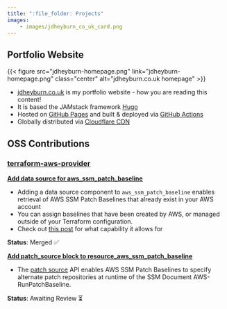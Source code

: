 ```yaml
---
title: ":file_folder: Projects"
images:
    - images/jdheyburn_co_uk_card.png
---
```


## Portfolio Website

{{< figure src="jdheyburn-homepage.png" link="jdheyburn-homepage.png" class="center" alt="jdheyburn.co.uk homepage" >}}

- [jdheyburn.co.uk](https://github.com/jdheyburn/jdheyburn.co.uk) is my portfolio website - how you are reading this content!
- It is based the JAMstack framework [Hugo](https://gohugo.io/)
- Hosted on [GitHub Pages](https://pages.github.com/) and built & deployed via [GitHub Actions](https://github.com/features/actions)
- Globally distributed via [Cloudflare CDN](https://www.cloudflare.com/cdn/)

## OSS Contributions

### [terraform-aws-provider](https://github.com/terraform-providers/terraform-provider-aws/)

[**Add data source for aws_ssm_patch_baseline**](https://github.com/terraform-providers/terraform-provider-aws/pull/9486)

- Adding a data source component to `aws_ssm_patch_baseline` enables retrieval of AWS SSM Patch Baselines that already exist in your AWS account
- You can assign baselines that have been created by AWS, or managed outside of your Terraform configuration.
- Check out [this post](/blog/using-terraform-to-manage-aws-patch-baselines-at-enterprise-scale/) for what capability it allows for

**Status**: Merged :white_check_mark:

[**Add patch_source block to resource_aws_ssm_patch_baseline**](https://github.com/terraform-providers/terraform-provider-aws/pull/11879)
- The [patch source](https://docs.aws.amazon.com/systems-manager/latest/userguide/patch-manager-how-it-works-alt-source-repository.html) API enables AWS SSM Patch Baselines to specify alternate patch repositories at runtime of the SSM Document AWS-RunPatchBaseline. 

**Status**: Awaiting Review :hourglass_flowing_sand: